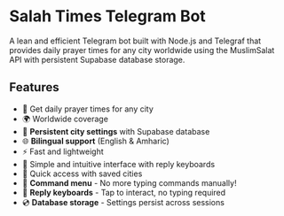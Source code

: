 # Salah Times Telegram Bot

A lean and efficient Telegram bot built with Node.js and Telegraf that provides daily prayer times for any city worldwide using the MuslimSalat API with persistent Supabase database storage.

## Features

- 🕌 Get daily prayer times for any city
- 🌍 Worldwide coverage
- 💾 **Persistent city settings** with Supabase database
- 🌐 **Bilingual support** (English & Amharic)
- ⚡ Fast and lightweight
- 💬 Simple and intuitive interface with reply keyboards
- 🚀 Quick access with saved cities
- 🎯 **Command menu** - No more typing commands manually!
- 🔘 **Reply keyboards** - Tap to interact, no typing required
- 💿 **Database storage** - Settings persist across sessions